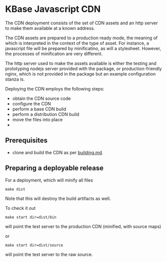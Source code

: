 # KBase Javascript CDN

The CDN deployment consists of the set of CDN assets and an http server to make them available at a known address.

The CDN assets are prepared to a production ready mode, the meaning of which is interpreted in the context of the type of asset. For instance, a javascript file will be prepared by minificatino, as will a stylesheet. However, the processes of minification are very different. 

The http server used to make the assets available is either the testing and prototyping nodejs server provided with the package, or production-friendly nginx, which is not provided in the package but an example configuration stanza is.

Deploying the CDN employs the following steps:

- obtain the CDN source code
- configure the CDN
- perform a base CDN build
- perform a distribution CDN build
- move the files into place
- 

## Prerequisites

- clone and build the CDN as per [building.md](building.md).

## Preparing a deployable release

For a deployment, which will minify all files

```
make dist
```

Note that this will destroy the build artifacts as well.

To check it out

```
make start dir=dist/bin
```

will point the test server to the production CDN (minified, with source maps)

or 

```
make start dir=dist/source
```

will point the test server to the raw source.
